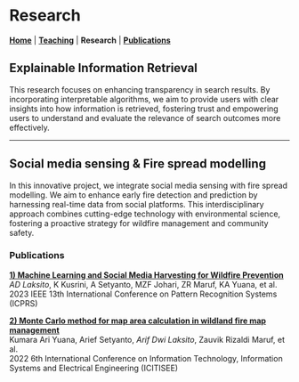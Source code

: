 # Research
**[Home](/)** | **[Teaching](/teach)** | **Research** | **[Publications](/publications)**

## Explainable Information Retrieval
This research focuses on enhancing transparency in search results. By incorporating interpretable algorithms, we aim to provide users with clear insights into how information is retrieved, fostering trust and empowering users to understand and evaluate the relevance of search outcomes more effectively.

---

## Social media sensing & Fire spread modelling
In this innovative project, we integrate social media sensing with fire spread modelling. We aim to enhance early fire detection and prediction by harnessing real-time data from social platforms. This interdisciplinary approach combines cutting-edge technology with environmental science, fostering a proactive strategy for wildfire management and community safety.

### Publications
**[1) Machine Learning and Social Media Harvesting for Wildfire Prevention](https://ieeexplore.ieee.org/abstract/document/10179001)**<br />
*AD Laksito*, K Kusrini, A Setyanto, MZF Johari, ZR Maruf, KA Yuana, et al.<br />
2023 IEEE 13th International Conference on Pattern Recognition Systems (ICPRS)

**[2) Monte Carlo method for map area calculation in wildland fire map management](https://ieeexplore.ieee.org/abstract/document/10057604)**<br />
Kumara Ari Yuana, Arief Setyanto, *Arif Dwi Laksito*, Zauvik Rizaldi Maruf, et al.<br />
2022 6th International Conference on Information Technology, Information Systems and Electrical Engineering (ICITISEE)
